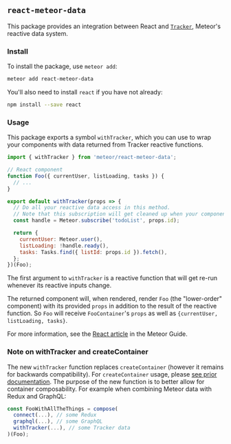 ## `react-meteor-data`

This package provides an integration between React and [`Tracker`](https://atmospherejs.com/meteor/tracker), Meteor's reactive data system.

### Install

To install the package, use `meteor add`:

```bash
meteor add react-meteor-data
```

You'll also need to install `react` if you have not already:

```bash
npm install --save react
```

### Usage

This package exports a symbol `withTracker`, which you can use to wrap your components with data returned from Tracker reactive functions.

```js
import { withTracker } from 'meteor/react-meteor-data';

// React component
function Foo({ currentUser, listLoading, tasks }) {
  // ...
}

export default withTracker(props => {
  // Do all your reactive data access in this method.
  // Note that this subscription will get cleaned up when your component is unmounted
  const handle = Meteor.subscribe('todoList', props.id);

  return {
    currentUser: Meteor.user(),
    listLoading: !handle.ready(),
    tasks: Tasks.find({ listId: props.id }).fetch(),
  };
})(Foo);
```
The first argument to `withTracker` is a reactive function that will get re-run whenever its reactive inputs change.

The returned component will, when rendered, render `Foo` (the "lower-order" component) with its provided `props` in addition to the result of the reactive function. So `Foo` will receive `FooContainer`'s `props` as well as `{currentUser, listLoading, tasks}`.

For more information, see the [React article](http://guide.meteor.com/react.html) in the Meteor Guide.

### Note on withTracker and createContainer

The new `withTracker` function replaces `createContainer` (however it remains for backwards compatibility). For `createContainer` usage, please [see prior documentation](https://github.com/meteor/react-packages/blob/ac251a6d6c2d0ddc22daad36a7484ef04b11862e/packages/react-meteor-data/README.md). The purpose of the new function is to better allow for container composability. For example when combining Meteor data with Redux and GraphQL: 

```js
const FooWithAllTheThings = compose(
  connect(...), // some Redux
  graphql(...), // some GraphQL
  withTracker(...), // some Tracker data
)(Foo);
```

